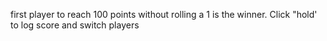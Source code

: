 first player to reach 100 points without rolling a 1 is the winner. Click "hold' to log score and switch players
